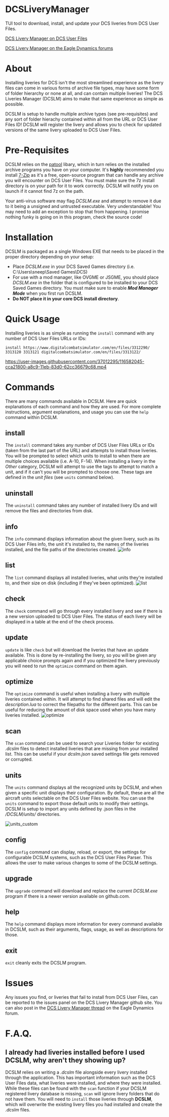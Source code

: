 # DCSLiveryManager
TUI tool to download, install, and update your DCS liveries from DCS User Files.

[DCS Livery Manager on DCS User Files](https://www.digitalcombatsimulator.com/en/files/3318763/)

[DCS Livery Manager on the Eagle Dynamics forums](https://forum.dcs.world/topic/286346-dcs-livery-manager/)

# About
Installing liveries for DCS isn't the most streamlined experience as the livery files can come in various forms of archive file types, may have some form of folder hierarchy or none at all, and can contain multiple liveries! The DCS Liveries Manager (DCSLM) aims to make that same experience as simple as possible. 

DCSLM is setup to handle multiple archive types (see pre-requisites) and any sort of folder hierachy contained within all from the URL or DCS User Files ID! DCSLM will register the livery and allows you to check for updated versions of the same livery uploaded to DCS User Files.

# Pre-Requisites
DCSLM relies on the [patool](https://pypi.org/project/patool/) libary, which in turn relies on the installed archive programs you have on your computer. It's **highly** recommended you install [7-Zip](https://www.7-zip.org/download.html) as it's a free, open-source program that can handle any archive you will encounter on DCS User Files. You must make sure the 7z install directory is on your path for it to work correctly. DCSLM will notify you on launch if it cannot find 7z on the path.

Your anti-virus software may flag *DCSLM.exe* and attempt to remove it due to it being a unsigned and untrusted executable. Very understandable! You may need to add an exception to stop that from happening. I promise nothing funky is going on in this program, check the source code!

# Installation
DCSLM is packaged as a single Windows EXE that needs to be placed in the proper directory depending on your setup:
* Place *DCSLM.exe* in your DCS Saved Games directory (i.e. C:\Users\sneep\Saved Games\DCS)
* For use with a mod manager, like OVGME or JSGME, you should place *DCSLM.exe* in the folder that is configured to be installed to your DCS Saved Games directory. You must make sure to enable ***Mod Manager Mode*** when you first run DCSLM.
* **Do NOT place it in your core DCS install directory**.

# Quick Usage
Installing liveries is as simple as running the `install` command with any number of DCS User Files URLs or IDs:

`install https://www.digitalcombatsimulator.com/en/files/3312290/ 3313120 3313121 digitalcombatsimulator.com/en/files/3313122/`

https://user-images.githubusercontent.com/37012295/116582045-cca21800-a8c9-11eb-83d0-62cc36679c68.mp4

# Commands
There are many commands available in DCSLM. Here are quick explanations of each command and how they are used. For more complete instructions, argument explanations, and usage you can use the `help` command within DCSLM.

## install
The `install` command takes any number of DCS User Files URLs or IDs (taken from the last part of the URL) and attempts to install those liveries. You will be prompted to select which units to install to when there are multiple choices available (i.e. A-10, F-14). When installing a livery in the *Other* category, DCSLM will attempt to use the tags to attempt to match a unit, and if it can't you will be prompted to choose one. These tags are defined in the *unit files* (see `units` command below).

## uninstall
The `uninstall` command takes any number of installed livery IDs and will remove the files and directories from disk.

## info
The `info` command displays information about the given livery, such as its DCS User Files info, the unit it's installed to, the names of the liveries installed, and the file paths of the directories created.
![info](https://user-images.githubusercontent.com/37012295/135744046-83dae84e-7f21-4ab1-8438-cc158d21b2d2.jpg)

## list
The `list` command displays all installed liveries, what units they're installed to, and their size on disk (including if they've been optimized).
![list](https://user-images.githubusercontent.com/37012295/135744065-5afd5d8b-5d22-4288-b9f0-3388e25b445f.jpg)

## check
The `check` command will go through every installed livery and see if there is a new version uploaded to DCS User Files. The status of each livery will be displayed in a table at the end of the check process.

## update
`update` is like `check` but will download the liveries that have an update available. This is done by re-installing the livery, so you will be given any applicable choice prompts again and if you optimized the livery previously you will need to run the `optimize` command on them again.

## optimize
The `optimize` command is useful when installing a livery with multiple liveries contained within. It will attempt to find shared files and will edit the *description.lua* to correct the filepaths for the different parts. This can be useful for reducing the amount of disk space used when you have many liveries installed. 
![optimize](https://user-images.githubusercontent.com/37012295/135744294-9417d31d-94f4-4913-82a8-c03628741e94.jpg)

## scan
The `scan` command can be used to search your Liveries folder for existing *.dcslm* files to detect installed liveries that are missing from your installed list. This can be useful if your *dcslm.json* saved settings file gets removed or corrupted.

## units
The `units` command displays all the recognized units by DCSLM, and when given a specific unit displays their configuration. By default, these are all the aircraft units selectable on the DCS User Files website. You can use the `units` command to export those default units to modify their settings. DCSLM is setup to import any units defined by .json files in the */DCSLM/units/* directories.

![units_custom](https://user-images.githubusercontent.com/37012295/135766457-57d2f98b-ce09-4d3f-9d88-6f974bc3cba2.jpg)

## config
The `config` command can display, reload, or export, the settings for configurable DCSLM systems, such as the DCS User Files Parser. This allows the user to make various changes to some of the DCSLM settings.

## upgrade
The `upgrade` command will download and replace the current *DCSLM.exe* program if there is a newer version available on github.com.

## help
The `help` command displays more information for every command available in DCSLM, such as their arguments, flags, usage, as well as descriptions for those.

## exit
`exit` cleanly exits the DCSLM program. 

# Issues
Any issues you find, or liveries that fail to install from DCS User Files, can be reported to the issues panel on the DCS Livery Manager github site. You can also post in the [DCS Livery Manager thread](https://forums.eagle.ru/topic/286346-dcs-livery-manager/) on the Eagle Dynamics forum.

# F.A.Q.
## I already had liveries installed before I used DCSLM, why aren't they showing up?
DCSLM relies on writing a *.dcslm* file alongside every livery installed through the application. This has important information such as the DCS User Files data, what liveries were installed, and where they were installed. While these files can be found with the `scan` function if your DCSLM registered livery database is missing, `scan` will ignore livery folders that do not have them. You will need to `install` those liveries through **DCSLM**, which will overwrite the existing livery files you had installed and create the *.dcslm* files.
